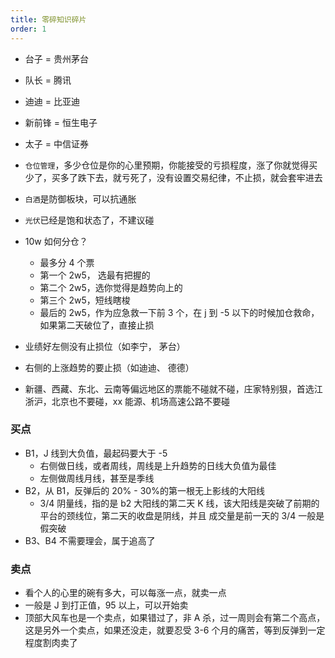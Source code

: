 ```yaml
---
title: 零碎知识碎片
order: 1
---
```


- 台子 = 贵州茅台
- 队长 = 腾讯
- 迪迪 = 比亚迪
- 新前锋 = 恒生电子
- 太子 = 中信证券

- `仓位管理`，多少仓位是你的心里预期，你能接受的亏损程度，涨了你就觉得买少了，买多了跌下去，就亏死了，没有设置交易纪律，不止损，就会套牢进去
- `白酒`是防御板块，可以抗通胀
- `光伏`已经是饱和状态了，不建议碰

- 10w 如何分仓？
  - 最多分 4 个票
  - 第一个 2w5， 选最有把握的
  - 第二个 2w5，选你觉得是趋势向上的
  - 第三个 2w5，短线瞎梭
  - 最后的 2w5，作为应急救一下前 3 个，在 j 到 -5 以下的时候加仓救命，如果第二天破位了，直接止损
- 业绩好左侧没有止损位（如李宁， 茅台）
- 右侧的上涨趋势的要止损（如迪迪、 德德）
- 新疆、西藏、东北、云南等偏远地区的票能不碰就不碰，庄家特别狠，首选江浙沪，北京也不要碰，xx 能源、机场高速公路不要碰

### 买点

- B1，J 线到大负值，最起码要大于 -5
  - 右侧做日线，或者周线，周线是上升趋势的日线大负值为最佳
  - 左侧做周线月线，甚至是季线
- B2，从 B1，反弹后的 20% - 30%的第一根无上影线的大阳线
  - 3/4 阴量线，指的是 b2 大阳线的第二天 K 线，该大阳线是突破了前期的平台的颈线位，第二天的收盘是阴线，并且 成交量是前一天的 3/4 一般是假突破
- B3、B4 不需要理会，属于追高了

### 卖点

- 看个人的心里的碗有多大，可以每涨一点，就卖一点
- 一般是 J 到打正值，95 以上，可以开始卖
- 顶部大风车也是一个卖点，如果错过了，非 A 杀，过一周则会有第二个高点，这是另外一个卖点，如果还没走，就要忍受 3-6 个月的痛苦，等到反弹到一定程度割肉卖了
